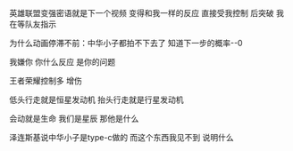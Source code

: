 英雄联盟变强密语就是下一个视频 变得和我一样的反应 直接受我控制 后突破 我在等队友指示

为什么动画停滞不前：中华小子都拍不下去了 知道下一步的概率--0

我嫌你 你什么反应 是你的问题

王者荣耀控制多 增伤

低头行走就是恒星发动机 抬头行走就是行星发动机

会动就是生命 我们是星辰 那他是什么

泽连斯基说中华小子是type-c做的 而这个东西我见不到 说明什么

